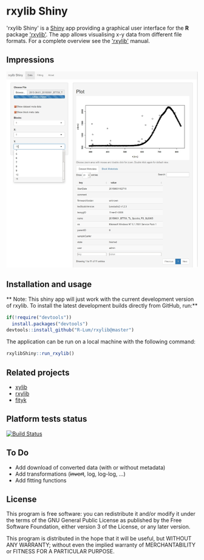 # rxylib Shiny

'rxylib Shiny' is a [Shiny](http://shiny.rstudio.com) app providing a graphical user interface for the **R** package ['rxylib'](https://CRAN.R-project.org/package=rxylib). The app allows visualising x-y data from different file formats. For a complete overview see the ['rxylib'](https://CRAN.R-project.org/package=rxylib) manual.

## Impressions

![](img/screenshot.jpg)

## Installation and usage

** Note: This shiny app will just work with the current development version of rxylib.  To install the latest development builds directly from GitHub, run:**

```r
if(!require("devtools"))
  install.packages("devtools")
devtools::install_github("R-Lum/rxylib@master")
```

The application can be run on a local machine with the following command:

```r
rxylibShiny::run_rxylib()
```

## Related projects 

* [xylib](https://github.com/wojdyr/xylib)
* [rxylib](https://github.com/R-Lum/rxylib)
* [fityk](http://fityk.nieto.pl/)

## Platform tests status 
[![Build Status](https://travis-ci.org/JohannesFriedrich/rxylibShiny.svg?branch=master)](https://travis-ci.org/JohannesFriedrich/rxylibShiny)

## To Do

* Add download of converted data (with or without metadata)
* Add transformations (~~invert~~, log, log-log, ...)
* Add fitting functions

## License

This program is free software: you can redistribute it and/or modify
it under the terms of the GNU General Public License as published by
the Free Software Foundation, either version 3 of the License, or
any later version.

This program is distributed in the hope that it will be useful,
but WITHOUT ANY WARRANTY; without even the implied warranty of
MERCHANTABILITY or FITNESS FOR A PARTICULAR PURPOSE.  
